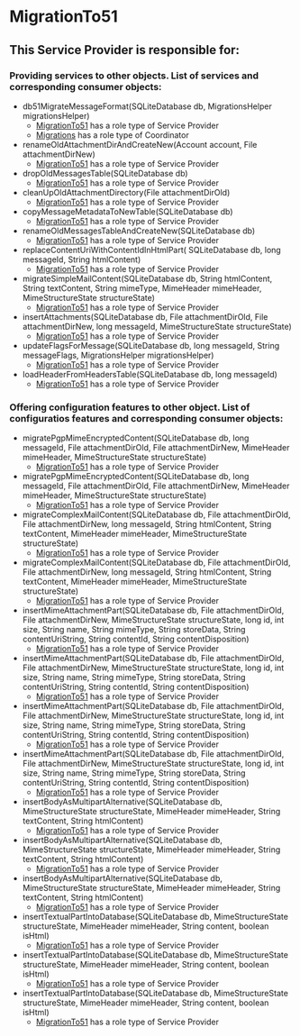 # MigrationTo51
## This Service Provider is responsible for:
### Providing services to other objects. List of services and corresponding consumer objects: 
* db51MigrateMessageFormat(SQLiteDatabase db, MigrationsHelper migrationsHelper)
	* [MigrationTo51](../ServiceProviders/MigrationTo51.md) has a role type of Service Provider
	* [Migrations](../Coordinators/Migrations.md) has a role type of Coordinator
* renameOldAttachmentDirAndCreateNew(Account account, File attachmentDirNew)
	* [MigrationTo51](../ServiceProviders/MigrationTo51.md) has a role type of Service Provider
* dropOldMessagesTable(SQLiteDatabase db)
	* [MigrationTo51](../ServiceProviders/MigrationTo51.md) has a role type of Service Provider
* cleanUpOldAttachmentDirectory(File attachmentDirOld)
	* [MigrationTo51](../ServiceProviders/MigrationTo51.md) has a role type of Service Provider
* copyMessageMetadataToNewTable(SQLiteDatabase db)
	* [MigrationTo51](../ServiceProviders/MigrationTo51.md) has a role type of Service Provider
* renameOldMessagesTableAndCreateNew(SQLiteDatabase db)
	* [MigrationTo51](../ServiceProviders/MigrationTo51.md) has a role type of Service Provider
* replaceContentUriWithContentIdInHtmlPart(
            SQLiteDatabase db, long messageId, String htmlContent)
	* [MigrationTo51](../ServiceProviders/MigrationTo51.md) has a role type of Service Provider
* migrateSimpleMailContent(SQLiteDatabase db, String htmlContent,
            String textContent, String mimeType, MimeHeader mimeHeader, MimeStructureState structureState)
	* [MigrationTo51](../ServiceProviders/MigrationTo51.md) has a role type of Service Provider
* insertAttachments(SQLiteDatabase db, File attachmentDirOld, File attachmentDirNew,
            long messageId, MimeStructureState structureState)
	* [MigrationTo51](../ServiceProviders/MigrationTo51.md) has a role type of Service Provider
* updateFlagsForMessage(SQLiteDatabase db, long messageId, String messageFlags,
            MigrationsHelper migrationsHelper)
	* [MigrationTo51](../ServiceProviders/MigrationTo51.md) has a role type of Service Provider
* loadHeaderFromHeadersTable(SQLiteDatabase db, long messageId)
	* [MigrationTo51](../ServiceProviders/MigrationTo51.md) has a role type of Service Provider
### Offering configuration features to other object. List of configuratios features and corresponding consumer objects: 
* migratePgpMimeEncryptedContent(SQLiteDatabase db, long messageId,
            File attachmentDirOld, File attachmentDirNew, MimeHeader mimeHeader, MimeStructureState structureState)
	* [MigrationTo51](../ServiceProviders/MigrationTo51.md) has a role type of Service Provider
* migratePgpMimeEncryptedContent(SQLiteDatabase db, long messageId,
            File attachmentDirOld, File attachmentDirNew, MimeHeader mimeHeader, MimeStructureState structureState)
	* [MigrationTo51](../ServiceProviders/MigrationTo51.md) has a role type of Service Provider
* migrateComplexMailContent(SQLiteDatabase db,
            File attachmentDirOld, File attachmentDirNew, long messageId, String htmlContent, String textContent,
            MimeHeader mimeHeader, MimeStructureState structureState)
	* [MigrationTo51](../ServiceProviders/MigrationTo51.md) has a role type of Service Provider
* migrateComplexMailContent(SQLiteDatabase db,
            File attachmentDirOld, File attachmentDirNew, long messageId, String htmlContent, String textContent,
            MimeHeader mimeHeader, MimeStructureState structureState)
	* [MigrationTo51](../ServiceProviders/MigrationTo51.md) has a role type of Service Provider
* insertMimeAttachmentPart(SQLiteDatabase db, File attachmentDirOld,
            File attachmentDirNew, MimeStructureState structureState, long id, int size, String name, String mimeType,
            String storeData, String contentUriString, String contentId, String contentDisposition)
	* [MigrationTo51](../ServiceProviders/MigrationTo51.md) has a role type of Service Provider
* insertMimeAttachmentPart(SQLiteDatabase db, File attachmentDirOld,
            File attachmentDirNew, MimeStructureState structureState, long id, int size, String name, String mimeType,
            String storeData, String contentUriString, String contentId, String contentDisposition)
	* [MigrationTo51](../ServiceProviders/MigrationTo51.md) has a role type of Service Provider
* insertMimeAttachmentPart(SQLiteDatabase db, File attachmentDirOld,
            File attachmentDirNew, MimeStructureState structureState, long id, int size, String name, String mimeType,
            String storeData, String contentUriString, String contentId, String contentDisposition)
	* [MigrationTo51](../ServiceProviders/MigrationTo51.md) has a role type of Service Provider
* insertMimeAttachmentPart(SQLiteDatabase db, File attachmentDirOld,
            File attachmentDirNew, MimeStructureState structureState, long id, int size, String name, String mimeType,
            String storeData, String contentUriString, String contentId, String contentDisposition)
	* [MigrationTo51](../ServiceProviders/MigrationTo51.md) has a role type of Service Provider
* insertBodyAsMultipartAlternative(SQLiteDatabase db,
            MimeStructureState structureState, MimeHeader mimeHeader,
            String textContent, String htmlContent)
	* [MigrationTo51](../ServiceProviders/MigrationTo51.md) has a role type of Service Provider
* insertBodyAsMultipartAlternative(SQLiteDatabase db,
            MimeStructureState structureState, MimeHeader mimeHeader,
            String textContent, String htmlContent)
	* [MigrationTo51](../ServiceProviders/MigrationTo51.md) has a role type of Service Provider
* insertBodyAsMultipartAlternative(SQLiteDatabase db,
            MimeStructureState structureState, MimeHeader mimeHeader,
            String textContent, String htmlContent)
	* [MigrationTo51](../ServiceProviders/MigrationTo51.md) has a role type of Service Provider
* insertTextualPartIntoDatabase(SQLiteDatabase db, MimeStructureState structureState,
            MimeHeader mimeHeader, String content, boolean isHtml)
	* [MigrationTo51](../ServiceProviders/MigrationTo51.md) has a role type of Service Provider
* insertTextualPartIntoDatabase(SQLiteDatabase db, MimeStructureState structureState,
            MimeHeader mimeHeader, String content, boolean isHtml)
	* [MigrationTo51](../ServiceProviders/MigrationTo51.md) has a role type of Service Provider
* insertTextualPartIntoDatabase(SQLiteDatabase db, MimeStructureState structureState,
            MimeHeader mimeHeader, String content, boolean isHtml)
	* [MigrationTo51](../ServiceProviders/MigrationTo51.md) has a role type of Service Provider
